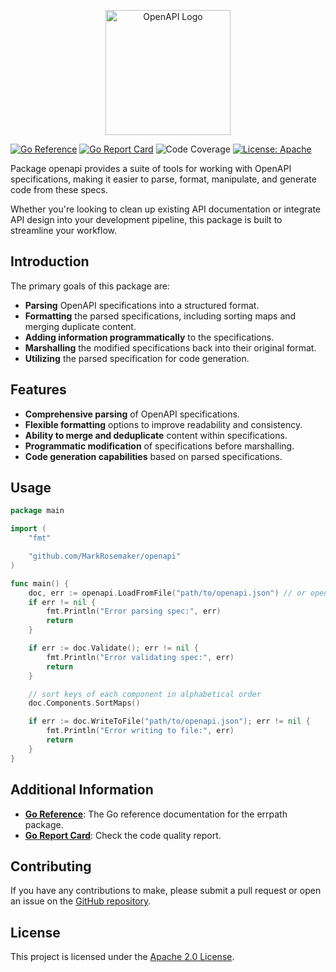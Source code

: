 <p align="center">
  <img alt="OpenAPI Logo" src=https://upload.wikimedia.org/wikipedia/commons/b/b2/OpenAPI_Specification_Logo_Pantone.svg height=200>
</p>

[![Go Reference](https://pkg.go.dev/badge/github.com/MarkRosemaker/openapi.svg)](https://pkg.go.dev/github.com/MarkRosemaker/openapi)
[![Go Report Card](https://goreportcard.com/badge/github.com/MarkRosemaker/openapi)](https://goreportcard.com/report/github.com/MarkRosemaker/openapi)
![Code Coverage](https://img.shields.io/badge/coverage-96.4%25-brightgreen)
[![License: Apache](https://img.shields.io/badge/License-Apache-yellow.svg)](./LICENSE)


Package openapi provides a suite of tools for working with OpenAPI specifications, making it easier to parse, format, manipulate, and generate code from these specs. 

Whether you're looking to clean up existing API documentation or integrate API design into your development pipeline, this package is built to streamline your workflow.

## Introduction

The primary goals of this package are:

- **Parsing** OpenAPI specifications into a structured format.
- **Formatting** the parsed specifications, including sorting maps and merging duplicate content.
- **Adding information programmatically** to the specifications.
- **Marshalling** the modified specifications back into their original format.
- **Utilizing** the parsed specification for code generation.

## Features

- **Comprehensive parsing** of OpenAPI specifications.
- **Flexible formatting** options to improve readability and consistency.
- **Ability to merge and deduplicate** content within specifications.
- **Programmatic modification** of specifications before marshalling.
- **Code generation capabilities** based on parsed specifications.

## Usage

```go
package main

import (
    "fmt"

    "github.com/MarkRosemaker/openapi"
)

func main() {
    doc, err := openapi.LoadFromFile("path/to/openapi.json") // or openapi.yaml
    if err != nil {
        fmt.Println("Error parsing spec:", err)
        return
    }

    if err := doc.Validate(); err != nil {
        fmt.Println("Error validating spec:", err)
        return
    }

    // sort keys of each component in alphabetical order
    doc.Components.SortMaps()

    if err := doc.WriteToFile("path/to/openapi.json"); err != nil {
        fmt.Println("Error writing to file:", err)
        return
    }
}
```

## Additional Information

- [**Go Reference**](https://pkg.go.dev/github.com/MarkRosemaker/openapi): The Go reference documentation for the errpath package.
- [**Go Report Card**](https://goreportcard.com/report/github.com/MarkRosemaker/openapi): Check the code quality report.

## Contributing

If you have any contributions to make, please submit a pull request or open an issue on the [GitHub repository](https://github.com/MarkRosemaker/openapi).

## License

This project is licensed under the [Apache 2.0 License](./LICENSE).